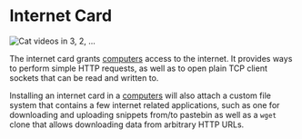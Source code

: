 # Internet Card

![Cat videos in 3, 2, ...](oredict:oc:internetCard)

The internet card grants [computers](../general/computer.md) access to the internet. It provides ways to perform simple HTTP requests, as well as to open plain TCP client sockets that can be read and written to.

Installing an internet card in a [computers](../general/computer.md) will also attach a custom file system that contains a few internet related applications, such as one for downloading and uploading snippets from/to pastebin as well as a `wget` clone that allows downloading data from arbitrary HTTP URLs.
